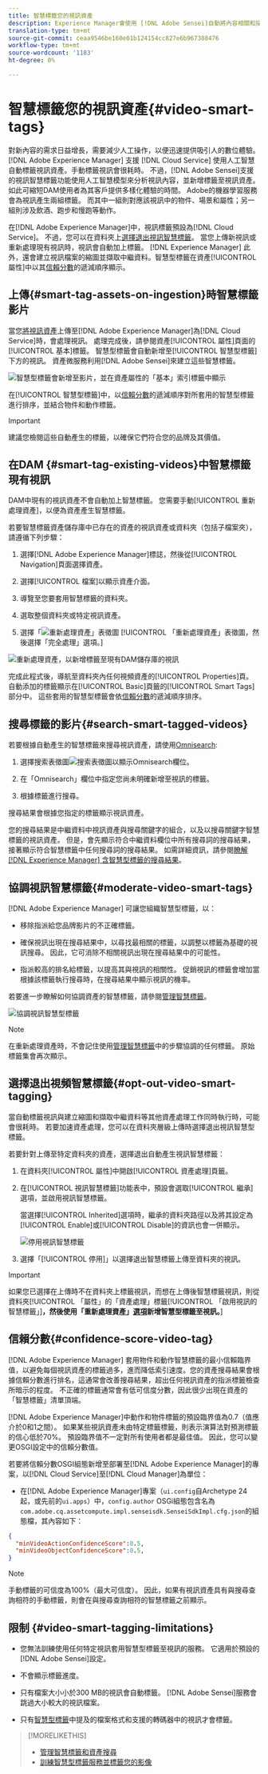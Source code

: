 ```yaml
---
title: 智慧標籤您的視訊資產
description: Experience Manager會使用 [!DNL Adobe Sensei]自動將內容相關和描述性的智慧型標籤新增至影片。
translation-type: tm+mt
source-git-commit: ceaa9546be160e01b124154cc827e6b967388476
workflow-type: tm+mt
source-wordcount: '1183'
ht-degree: 0%

---
```



# 智慧標籤您的視訊資產{#video-smart-tags}

對新內容的需求日益增長，需要減少人工操作，以便迅速提供吸引人的數位體驗。 [!DNL Adobe Experience Manager] 支援 [!DNL Cloud Service] 使用人工智慧自動標籤視訊資產。手動標籤視訊會很耗時。 不過，[!DNL Adobe Sensei]支援的視訊智慧標籤功能使用人工智慧模型來分析視訊內容，並新增標籤至視訊資產。 如此可縮短DAM使用者為其客戶提供多樣化體驗的時間。 Adobe的機器學習服務會為視訊產生兩組標籤。 而其中一組則對應該視訊中的物件、場景和屬性；另一組則涉及飲酒、跑步和慢跑等動作。

在[!DNL Adobe Experience Manager]中，視訊標籤預設為[!DNL Cloud Service]。 不過，您可以在資料夾上[選擇退出視訊智慧標籤](#opt-out-video-smart-tagging)。 當您上傳新視訊或重新處理現有視訊時，視訊會自動加上標籤。 [!DNL Experience Manager] 此外，還會建立視訊檔案的縮圖並擷取中繼資料。智慧型標籤在資產[!UICONTROL 屬性]中以其[信賴分數](#confidence-score-video-tag)的遞減順序顯示。

## 上傳{#smart-tag-assets-on-ingestion}時智慧標籤影片

當您[將視訊資產](add-assets.md#upload-assets)上傳至[!DNL Adobe Experience Manager]為[!DNL Cloud Service]時，會處理視訊。 處理完成後，請參閱資產[!UICONTROL 屬性]頁面的[!UICONTROL 基本]標籤。 智慧型標籤會自動新增至[!UICONTROL 智慧型標籤]下方的視訊。 資產微服務利用[!DNL Adobe Sensei]來建立這些智慧標籤。

![智慧型標籤會新增至影片，並在資產屬性的「基本」索引標籤中顯示](assets/smart-tags-added-to-videos.png)

在[!UICONTROL 智慧型標籤]中，以[信賴分數](#confidence-score-video-tag)的遞減順序對所套用的智慧型標籤進行排序，並結合物件和動作標籤。

>[!IMPORTANT]
>
>建議您檢閱這些自動產生的標籤，以確保它們符合您的品牌及其價值。

## 在DAM {#smart-tag-existing-videos}中智慧標籤現有視訊

DAM中現有的視訊資產不會自動加上智慧標籤。 您需要手動[!UICONTROL 重新處理資產]，以便為資產產生智慧標籤。

若要智慧標籤資產儲存庫中已存在的資產的視訊資產或資料夾（包括子檔案夾），請遵循下列步驟：

1. 選擇[!DNL Adobe Experience Manager]標誌，然後從[!UICONTROL Navigation]頁面選擇資產。

1. 選擇[!UICONTROL 檔案]以顯示資產介面。

1. 導覽至您要套用智慧標籤的資料夾。

1. 選取整個資料夾或特定視訊資產。

1. 選擇「![重新處理資產」表徵圖](assets/do-not-localize/reprocess-assets-icon.png) [!UICONTROL 「重新處理資產」表徵圖，然後選擇「完全處理」選項。]

<!-- TBD: Limit size -->

![重新處理資產，以新增標籤至現有DAM儲存庫的視訊](assets/reprocess.gif)

完成此程式後，導航至資料夾內任何視頻資產的[!UICONTROL Properties]頁。 自動添加的標籤顯示在[!UICONTROL Basic]頁籤的[!UICONTROL Smart Tags]部分中。 這些套用的智慧型標籤會依[信賴分數](#confidence-score-video-tag)的遞減順序排序。

## 搜尋標籤的影片{#search-smart-tagged-videos}

若要根據自動產生的智慧標籤來搜尋視訊資產，請使用[Omnisearch](search-assets.md#search-assets-in-aem):

1. 選擇搜索表徵圖![搜索表徵圖](assets/do-not-localize/search_icon.png)以顯示Omnisearch欄位。

1. 在「Omnisearch」欄位中指定您尚未明確新增至視訊的標籤。

1. 根據標籤進行搜尋。

搜尋結果會根據您指定的標籤顯示視訊資產。

您的搜尋結果是中繼資料中視訊資產與搜尋關鍵字的組合，以及以搜尋關鍵字智慧標籤的視訊資產。 但是，會先顯示符合中繼資料欄位中所有搜尋詞的搜尋結果，接著顯示符合智慧標籤中任何搜尋詞的搜尋結果。 如需詳細資訊，請參閱[瞭解 [!DNL Experience Manager] 含智慧型標籤的搜尋結果](smart-tags.md#understandsearch)。

## 協調視訊智慧標籤{#moderate-video-smart-tags}

[!DNL Adobe Experience Manager] 可讓您組織智慧型標籤，以：

* 移除指派給您品牌影片的不正確標籤。

* 確保視訊出現在搜尋結果中，以尋找最相關的標籤，以調整以標籤為基礎的視訊搜尋。 因此，它可消除不相關視訊出現在搜尋結果中的可能性。

* 指派較高的排名給標籤，以提高其與視訊的相關性。 促銷視訊的標籤會增加當根據該標籤執行搜尋時，在搜尋結果中顯示視訊的機率。

若要進一步瞭解如何協調資產的智慧標籤，請參閱[管理智慧標籤](smart-tags.md#manage-smart-tags-and-searches)。

![協調視訊智慧型標籤](assets/manage-video-smart-tags.png)

>[!NOTE]
>
>在重新處理資產時，不會記住使用[管理智慧標籤](smart-tags.md#manage-smart-tags-and-searches)中的步驟協調的任何標籤。 原始標籤集會再次顯示。

## 選擇退出視頻智慧標籤{#opt-out-video-smart-tagging}

當自動標籤視訊與建立縮圖和擷取中繼資料等其他資產處理工作同時執行時，可能會很耗時。 若要加速資產處理，您可以在資料夾層級上傳時選擇退出視訊智慧型標籤。

若要針對上傳至特定資料夾的資產，選擇退出自動產生視訊智慧標籤：

1. 在資料夾[!UICONTROL 屬性]中開啟[!UICONTROL 資產處理]頁籤。

1. 在[!UICONTROL 視訊智慧標籤]功能表中，預設會選取[!UICONTROL 繼承]選項，並啟用視訊智慧標籤。

   當選擇[!UICONTROL Inherited]選項時，繼承的資料夾路徑以及將其設定為[!UICONTROL Enable]或[!UICONTROL Disable]的資訊也會一併顯示。

   ![停用視訊智慧標籤](assets/disable-video-tagging.png)

1. 選擇「[!UICONTROL 停用]」以選擇退出智慧標籤上傳至資料夾的視訊。

>[!IMPORTANT]
>
>如果您已選擇在上傳時不在資料夾上標籤視訊，而想在上傳後智慧標籤視訊，則從資料夾[!UICONTROL 「屬性」的「資產處理」標籤[!UICONTROL 「啟用視訊的智慧標籤」]**，然後使用「重新處理資產」[選項](#smart-tag-existing-videos)新增智慧型標籤至視訊。**]

## 信賴分數{#confidence-score-video-tag}

[!DNL Adobe Experience Manager] 套用物件和動作智慧標籤的最小信賴臨界值，以避免每個視訊資產的標籤過多，進而降低索引速度。您的資產搜尋結果會根據信賴分數進行排名，這通常會改善搜尋結果，超出任何視訊資產的指派標籤檢查所暗示的程度。 不正確的標籤通常會有低可信度分數，因此很少出現在資產的「智慧標籤」清單頂端。

[!DNL Adobe Experience Manager]中動作和物件標籤的預設臨界值為0.7（值應介於0和1之間）。 如果某些視訊資產未由特定標籤標籤，則表示演算法對預測標籤的信心低於70%。 預設臨界值不一定對所有使用者都是最佳值。 因此，您可以變更OSGI設定中的信賴分數值。

若要將信賴分數OSGI組態新增至部署至[!DNL Adobe Experience Manager]的專案，以[!DNL Cloud Service]至[!DNL Cloud Manager]為單位：

* 在[!DNL Adobe Experience Manager]專案（`ui.config`自Archetype 24起，或先前的`ui.apps`）中，`config.author` OSGi組態包含名為`com.adobe.cq.assetcompute.impl.senseisdk.SenseiSdkImpl.cfg.json`的組態檔，其內容如下：

```json
{
  "minVideoActionConfidenceScore":0.5,
  "minVideoObjectConfidenceScore":0.5,
}
```

>[!NOTE]
>
>手動標籤的可信度為100%（最大可信度）。 因此，如果有視訊資產具有與搜尋查詢相符的手動標籤，則會在與搜尋查詢相符的智慧標籤之前顯示。

## 限制 {#video-smart-tagging-limitations}

* 您無法訓練使用任何特定視訊套用智慧型標籤至視訊的服務。 它適用於預設的[!DNL Adobe Sensei]設定。

* 不會顯示標籤進度。

* 只有檔案大小小於300 MB的視訊會自動標籤。 [!DNL Adobe Sensei]服務會跳過大小較大的視訊檔案。

* 只有[智慧型標籤](/help/assets/smart-tags.md#smart-tags-supported-file-formats)中提及的檔案格式和支援的轉碼器中的視訊才會標籤。

>[!MORELIKETHIS]
>
>* [管理智慧標籤和資產搜尋](smart-tags.md#manage-smart-tags-and-searches)
>* [訓練智慧型標籤服務並標籤您的影像](smart-tags.md)

